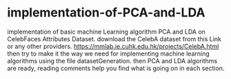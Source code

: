 # implementation-of-PCA-and-LDA
implementation of basic machine Learning algorithm PCA and LDA on CelebFaces Attributes Dataset.
download the CelebA dataset from this Link or any other providers.
https://mmlab.ie.cuhk.edu.hk/projects/CelebA.html
then try to make it the way we need for implementing machine learning algorithms using the file datasetGeneration.
then PCA and LDA algorithms are ready, reading comments help you find what is going on in each section.
